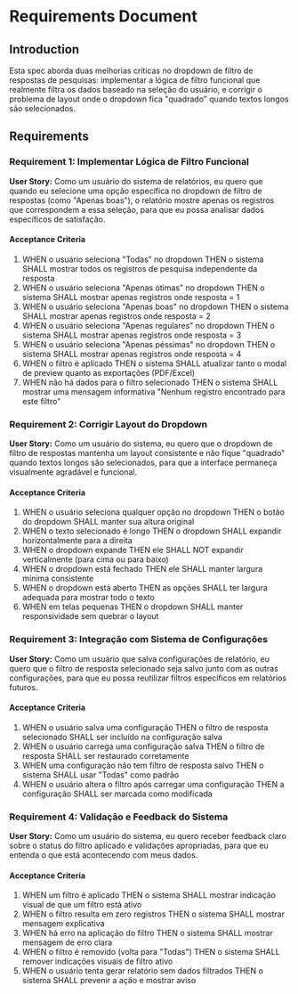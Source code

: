# Requirements Document

## Introduction

Esta spec aborda duas melhorias críticas no dropdown de filtro de respostas de pesquisas: implementar a lógica de filtro funcional que realmente filtra os dados baseado na seleção do usuário, e corrigir o problema de layout onde o dropdown fica "quadrado" quando textos longos são selecionados.

## Requirements

### Requirement 1: Implementar Lógica de Filtro Funcional

**User Story:** Como um usuário do sistema de relatórios, eu quero que quando eu selecione uma opção específica no dropdown de filtro de respostas (como "Apenas boas"), o relatório mostre apenas os registros que correspondem a essa seleção, para que eu possa analisar dados específicos de satisfação.

#### Acceptance Criteria

1. WHEN o usuário seleciona "Todas" no dropdown THEN o sistema SHALL mostrar todos os registros de pesquisa independente da resposta
2. WHEN o usuário seleciona "Apenas ótimas" no dropdown THEN o sistema SHALL mostrar apenas registros onde resposta = 1
3. WHEN o usuário seleciona "Apenas boas" no dropdown THEN o sistema SHALL mostrar apenas registros onde resposta = 2
4. WHEN o usuário seleciona "Apenas regulares" no dropdown THEN o sistema SHALL mostrar apenas registros onde resposta = 3
5. WHEN o usuário seleciona "Apenas péssimas" no dropdown THEN o sistema SHALL mostrar apenas registros onde resposta = 4
6. WHEN o filtro é aplicado THEN o sistema SHALL atualizar tanto o modal de preview quanto as exportações (PDF/Excel)
7. WHEN não há dados para o filtro selecionado THEN o sistema SHALL mostrar uma mensagem informativa "Nenhum registro encontrado para este filtro"

### Requirement 2: Corrigir Layout do Dropdown

**User Story:** Como um usuário do sistema, eu quero que o dropdown de filtro de respostas mantenha um layout consistente e não fique "quadrado" quando textos longos são selecionados, para que a interface permaneça visualmente agradável e funcional.

#### Acceptance Criteria

1. WHEN o usuário seleciona qualquer opção no dropdown THEN o botão do dropdown SHALL manter sua altura original
2. WHEN o texto selecionado é longo THEN o dropdown SHALL expandir horizontalmente para a direita
3. WHEN o dropdown expande THEN ele SHALL NOT expandir verticalmente (para cima ou para baixo)
4. WHEN o dropdown está fechado THEN ele SHALL manter largura mínima consistente
5. WHEN o dropdown está aberto THEN as opções SHALL ter largura adequada para mostrar todo o texto
6. WHEN em telas pequenas THEN o dropdown SHALL manter responsividade sem quebrar o layout

### Requirement 3: Integração com Sistema de Configurações

**User Story:** Como um usuário que salva configurações de relatório, eu quero que o filtro de resposta selecionado seja salvo junto com as outras configurações, para que eu possa reutilizar filtros específicos em relatórios futuros.

#### Acceptance Criteria

1. WHEN o usuário salva uma configuração THEN o filtro de resposta selecionado SHALL ser incluído na configuração salva
2. WHEN o usuário carrega uma configuração salva THEN o filtro de resposta SHALL ser restaurado corretamente
3. WHEN uma configuração não tem filtro de resposta salvo THEN o sistema SHALL usar "Todas" como padrão
4. WHEN o usuário altera o filtro após carregar uma configuração THEN a configuração SHALL ser marcada como modificada

### Requirement 4: Validação e Feedback do Sistema

**User Story:** Como um usuário do sistema, eu quero receber feedback claro sobre o status do filtro aplicado e validações apropriadas, para que eu entenda o que está acontecendo com meus dados.

#### Acceptance Criteria

1. WHEN um filtro é aplicado THEN o sistema SHALL mostrar indicação visual de que um filtro está ativo
2. WHEN o filtro resulta em zero registros THEN o sistema SHALL mostrar mensagem explicativa
3. WHEN há erro na aplicação do filtro THEN o sistema SHALL mostrar mensagem de erro clara
4. WHEN o filtro é removido (volta para "Todas") THEN o sistema SHALL remover indicações visuais de filtro ativo
5. WHEN o usuário tenta gerar relatório sem dados filtrados THEN o sistema SHALL prevenir a ação e mostrar aviso